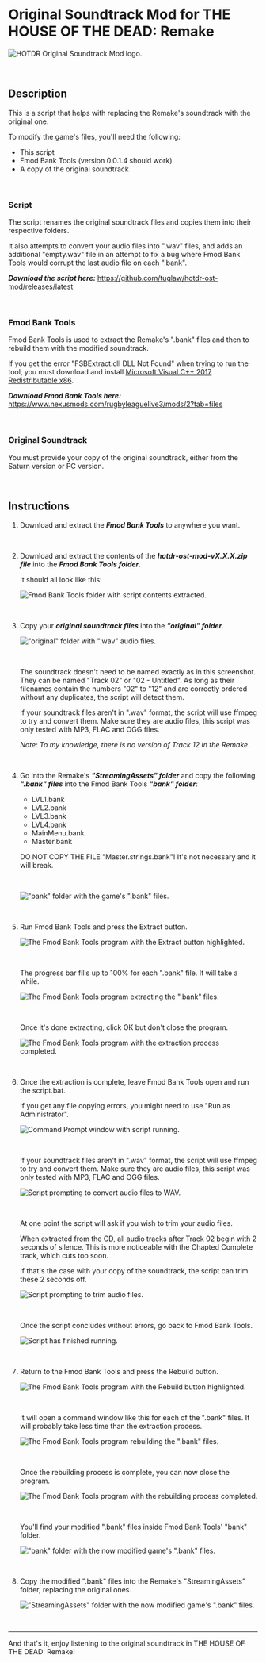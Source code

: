 # Original Soundtrack Mod for THE HOUSE OF THE DEAD: Remake

![HOTDR Original Soundtrack Mod logo.](https://repository-images.githubusercontent.com/486545456/79e81dfc-6c06-458a-9bb2-f6a4046dacad "HOTDR Original Soundtrack Mod logo.")<br>

<br>

## Description

This is a script that helps with replacing the Remake's soundtrack with the original one.

To modify the game's files, you'll need the following:
- This script
- Fmod Bank Tools (version 0.0.1.4 should work)
- A copy of the original soundtrack

<br>

### Script

The script renames the original soundtrack files and copies them into their respective folders.

It also attempts to convert your audio files into ".wav" files, and adds an additional "empty.wav" file in an attempt to fix a bug where Fmod Bank Tools would corrupt the last audio file on each ".bank".

***Download the script here:*** https://github.com/tuglaw/hotdr-ost-mod/releases/latest

<br>

### Fmod Bank Tools

Fmod Bank Tools is used to extract the Remake's ".bank" files and then to rebuild them with the modified soundtrack.

If you get the error "FSBExtract.dll DLL Not Found" when trying to run the tool, you must download and install [Microsoft Visual C++ 2017 Redistributable x86](https://docs.microsoft.com/en-us/cpp/windows/latest-supported-vc-redist?view=msvc-170#visual-studio-2015-2017-2019-and-2022).

***Download Fmod Bank Tools here:*** https://www.nexusmods.com/rugbyleaguelive3/mods/2?tab=files

<br>

### Original Soundtrack

You must provide your copy of the original soundtrack, either from the Saturn version or PC version.

<br>

## Instructions

1. Download and extract the ***Fmod Bank Tools*** to anywhere you want.

<br>

2. Download and extract the contents of the ***hotdr-ost-mod-vX.X.X.zip file*** into the ***Fmod Bank Tools folder***.

    It should all look like this:<br>
    
    ![Fmod Bank Tools folder with script contents extracted.](https://github.com/tuglaw/hotdr-ost-mod/blob/main/images/1.png "Fmod Bank Tools folder with script contents extracted.")<br>

    <br>

3. Copy your ***original soundtrack files*** into the ***"original" folder***.

    ![\"original\" folder with \".wav\" audio files.](https://github.com/tuglaw/hotdr-ost-mod/blob/main/images/2.png "\"original\" folder with \".wav\" audio files.")<br>
    
    <br>

    The soundtrack doesn't need to be named exactly as in this screenshot.
    They can be named "Track 02" or "02 - Untitled".
    As long as their filenames contain the numbers "02" to "12" and are correctly ordered without any duplicates, the script will detect them.

    If your soundtrack files aren't in ".wav" format, the script will use ffmpeg to try and convert them.
    Make sure they are audio files, this script was only tested with MP3, FLAC and OGG files.
    
    *Note: To my knowledge, there is no version of Track 12 in the Remake.*

    <br>

4. Go into the Remake's ***"StreamingAssets" folder*** and copy the following ***".bank" files*** into the Fmod Bank Tools ***"bank" folder***:

    - LVL1.bank
    - LVL2.bank
    - LVL3.bank
    - LVL4.bank
    - MainMenu.bank
    - Master.bank

    DO NOT COPY THE FILE "Master.strings.bank"! It's not necessary and it will break.
    
    <br>
    
    ![\"bank\" folder with the game's \".bank\" files.](https://github.com/tuglaw/hotdr-ost-mod/blob/main/images/3.png "\"bank\" folder with the game's \".bank\" files.")<br>

    <br>

5. Run Fmod Bank Tools and press the Extract button.

    ![The Fmod Bank Tools program with the Extract button highlighted.](https://github.com/tuglaw/hotdr-ost-mod/blob/main/images/4.png "The Fmod Bank Tools program with the Extract button highlighted.")<br>
    
    <br>

    The progress bar fills up to 100% for each ".bank" file. It will take a while.

    ![The Fmod Bank Tools program extracting the \".bank\" files.](https://github.com/tuglaw/hotdr-ost-mod/blob/main/images/5.png "The Fmod Bank Tools program extracting the \".bank\" files.")<br>
    
    <br>

    Once it's done extracting, click OK but don't close the program.
    
    ![The Fmod Bank Tools program with the extraction process completed.](https://github.com/tuglaw/hotdr-ost-mod/blob/main/images/6.png "The Fmod Bank Tools program with the extraction process completed.")<br>

    <br>

6. Once the extraction is complete, leave Fmod Bank Tools open and run the script.bat.

    If you get any file copying errors, you might need to use "Run as Administrator".

    ![Command Prompt window with script running.](https://github.com/tuglaw/hotdr-ost-mod/blob/main/images/7.png "Command Prompt window with script running.")<br>
    
    <br>

    If your soundtrack files aren't in ".wav" format, the script will use ffmpeg to try and convert them.
    Make sure they are audio files, this script was only tested with MP3, FLAC and OGG files.

    ![Script prompting to convert audio files to WAV.](https://github.com/tuglaw/hotdr-ost-mod/blob/main/images/8.png "Script prompting to convert audio files to WAV.")<br>
    
    <br>

    At one point the script will ask if you wish to trim your audio files.
    
    When extracted from the CD, all audio tracks after Track 02 begin with 2 seconds of silence.
    This is more noticeable with the Chapted Complete track, which cuts too soon.
    
    If that's the case with your copy of the soundtrack, the script can trim these 2 seconds off.
    
    ![Script prompting to trim audio files.](https://github.com/tuglaw/hotdr-ost-mod/blob/main/images/14.png "Script prompting to trim audio files.")<br>
    
    <br>

    Once the script concludes without errors, go back to Fmod Bank Tools.
    
    ![Script has finished running.](https://github.com/tuglaw/hotdr-ost-mod/blob/main/images/9.png "Script has finished running.")<br>

    <br>

7. Return to the Fmod Bank Tools and press the Rebuild button.

    ![The Fmod Bank Tools program with the Rebuild button highlighted.](https://github.com/tuglaw/hotdr-ost-mod/blob/main/images/10.png "The Fmod Bank Tools program with the Rebuild button highlighted.")<br>
    
    <br>

    It will open a command window like this for each of the ".bank" files. It will probably take less time than the extraction process.

    ![The Fmod Bank Tools program rebuilding the \".bank\" files.](https://github.com/tuglaw/hotdr-ost-mod/blob/main/images/11.png "The Fmod Bank Tools program rebuilding the \".bank\" files.")<br>
    
    <br>

    Once the rebuilding process is complete, you can now close the program.
    
    ![The Fmod Bank Tools program with the rebuilding process completed.](https://github.com/tuglaw/hotdr-ost-mod/blob/main/images/12.png "The Fmod Bank Tools program with the rebuilding process completed.")<br>
    
    <br>

    You'll find your modified ".bank" files inside Fmod Bank Tools' "bank" folder.
    
    ![\"bank\" folder with the now modified game's \".bank\" files.](https://github.com/tuglaw/hotdr-ost-mod/blob/main/images/13.png "\"bank\" folder with the now modified game's \".bank\" files.")<br>

    <br>

8. Copy the modified ".bank" files into the Remake's "StreamingAssets" folder, replacing the original ones.
    
    ![\"StreamingAssets\" folder with the now modified game's \".bank\" files.](https://github.com/tuglaw/hotdr-ost-mod/blob/main/images/15.png "\"StreamingAssets\" folder with the now modified game's \".bank\" files.")<br>
    
    <br>
    
---

And that's it, enjoy listening to the original soundtrack in THE HOUSE OF THE DEAD: Remake!
